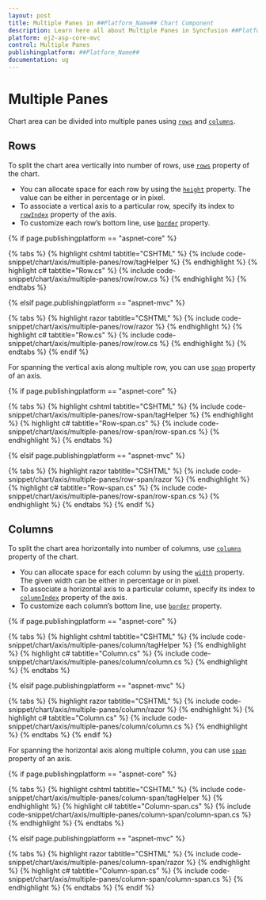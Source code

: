 ```yaml
---
layout: post
title: Multiple Panes in ##Platform_Name## Chart Component
description: Learn here all about Multiple Panes in Syncfusion ##Platform_Name## Chart component and more.
platform: ej2-asp-core-mvc
control: Multiple Panes
publishingplatform: ##Platform_Name##
documentation: ug
---
```



# Multiple Panes

Chart area can be divided into multiple panes using [`rows`](https://help.syncfusion.com/cr/aspnetcore-js2/Syncfusion.EJ2.Charts.ChartRow.html) and
[`columns`](https://help.syncfusion.com/cr/aspnetcore-js2/Syncfusion.EJ2.Charts.ChartColumn.html).

## Rows

To split the chart area vertically into number of rows, use [`rows`](https://help.syncfusion.com/cr/aspnetcore-js2/Syncfusion.EJ2.Charts.ChartRow.html) property of the chart.

* You can allocate space for each row by using the [`height`](https://help.syncfusion.com/cr/aspnetcore-js2/Syncfusion.EJ2.Charts.ChartRow.html#Syncfusion_EJ2_Charts_ChartRow_Height)
property. The value can be either in percentage or in pixel.
* To associate a vertical axis to a particular row, specify its index to
[`rowIndex`](https://help.syncfusion.com/cr/aspnetcore-js2/Syncfusion.EJ2.Charts.ChartRow.html) property of the axis.
* To customize each row’s bottom line, use [`border`](https://help.syncfusion.com/cr/aspnetcore-js2/Syncfusion.EJ2.Charts.ChartRow.html) property.

{% if page.publishingplatform == "aspnet-core" %}

{% tabs %}
{% highlight cshtml tabtitle="CSHTML" %}
{% include code-snippet/chart/axis/multiple-panes/row/tagHelper %}
{% endhighlight %}
{% highlight c# tabtitle="Row.cs" %}
{% include code-snippet/chart/axis/multiple-panes/row/row.cs %}
{% endhighlight %}
{% endtabs %}

{% elsif page.publishingplatform == "aspnet-mvc" %}

{% tabs %}
{% highlight razor tabtitle="CSHTML" %}
{% include code-snippet/chart/axis/multiple-panes/row/razor %}
{% endhighlight %}
{% highlight c# tabtitle="Row.cs" %}
{% include code-snippet/chart/axis/multiple-panes/row/row.cs %}
{% endhighlight %}
{% endtabs %}
{% endif %}



For spanning the vertical axis along multiple row, you can use [`span`](https://help.syncfusion.com/cr/aspnetcore-js2/Syncfusion.EJ2.Charts.ChartRow.html) property of an axis.

{% if page.publishingplatform == "aspnet-core" %}

{% tabs %}
{% highlight cshtml tabtitle="CSHTML" %}
{% include code-snippet/chart/axis/multiple-panes/row-span/tagHelper %}
{% endhighlight %}
{% highlight c# tabtitle="Row-span.cs" %}
{% include code-snippet/chart/axis/multiple-panes/row-span/row-span.cs %}
{% endhighlight %}
{% endtabs %}

{% elsif page.publishingplatform == "aspnet-mvc" %}

{% tabs %}
{% highlight razor tabtitle="CSHTML" %}
{% include code-snippet/chart/axis/multiple-panes/row-span/razor %}
{% endhighlight %}
{% highlight c# tabtitle="Row-span.cs" %}
{% include code-snippet/chart/axis/multiple-panes/row-span/row-span.cs %}
{% endhighlight %}
{% endtabs %}
{% endif %}



## Columns

To split the chart area horizontally into number of columns, use [`columns`](https://help.syncfusion.com/cr/aspnetcore-js2/Syncfusion.EJ2.Charts.ChartColumn.html) property of the chart.

* You can allocate space for each column by using the [`width`](https://help.syncfusion.com/cr/aspnetcore-js2/Syncfusion.EJ2.Charts.ChartColumn.html#Syncfusion_EJ2_Charts_ChartColumn_Width)
property. The given width can be either in percentage or in pixel.
* To associate a horizontal axis to a particular column, specify its index to
[`columnIndex`](https://help.syncfusion.com/cr/aspnetcore-js2/Syncfusion.EJ2.Charts.ChartColumn.html) property of the axis.
* To customize each column’s bottom line, use [`border`](https://help.syncfusion.com/cr/aspnetcore-js2/Syncfusion.EJ2.Charts.ChartColumn.html#Syncfusion_EJ2_Charts_ChartColumn_Border) property.

{% if page.publishingplatform == "aspnet-core" %}

{% tabs %}
{% highlight cshtml tabtitle="CSHTML" %}
{% include code-snippet/chart/axis/multiple-panes/column/tagHelper %}
{% endhighlight %}
{% highlight c# tabtitle="Column.cs" %}
{% include code-snippet/chart/axis/multiple-panes/column/column.cs %}
{% endhighlight %}
{% endtabs %}

{% elsif page.publishingplatform == "aspnet-mvc" %}

{% tabs %}
{% highlight razor tabtitle="CSHTML" %}
{% include code-snippet/chart/axis/multiple-panes/column/razor %}
{% endhighlight %}
{% highlight c# tabtitle="Column.cs" %}
{% include code-snippet/chart/axis/multiple-panes/column/column.cs %}
{% endhighlight %}
{% endtabs %}
{% endif %}



For spanning the horizontal axis along multiple column, you can use [`span`](https://help.syncfusion.com/cr/aspnetcore-js2/Syncfusion.EJ2.Charts.ChartColumn.html) property of an axis.

{% if page.publishingplatform == "aspnet-core" %}

{% tabs %}
{% highlight cshtml tabtitle="CSHTML" %}
{% include code-snippet/chart/axis/multiple-panes/column-span/tagHelper %}
{% endhighlight %}
{% highlight c# tabtitle="Column-span.cs" %}
{% include code-snippet/chart/axis/multiple-panes/column-span/column-span.cs %}
{% endhighlight %}
{% endtabs %}

{% elsif page.publishingplatform == "aspnet-mvc" %}

{% tabs %}
{% highlight razor tabtitle="CSHTML" %}
{% include code-snippet/chart/axis/multiple-panes/column-span/razor %}
{% endhighlight %}
{% highlight c# tabtitle="Column-span.cs" %}
{% include code-snippet/chart/axis/multiple-panes/column-span/column-span.cs %}
{% endhighlight %}
{% endtabs %}
{% endif %}


